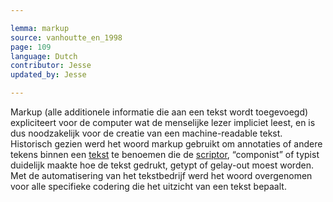 ```yaml
---

lemma: markup
source: vanhoutte_en_1998
page: 109
language: Dutch
contributor: Jesse
updated_by: Jesse

---
```

Markup (alle additionele informatie die aan een tekst wordt toegevoegd) expliciteert voor de computer wat de menselijke lezer impliciet leest, en is dus noodzakelijk voor de creatie van een machine-readable tekst. Historisch gezien werd het woord markup gebruikt om annotaties of andere tekens binnen een [tekst](text.html) te benoemen die de [scriptor](scribe.html), “componist” of typist duidelijk maakte hoe de tekst gedrukt, getypt of gelay-out moest worden. Met de automatisering van het tekstbedrijf werd het woord overgenomen voor alle specifieke codering die het uitzicht van een tekst bepaalt.
